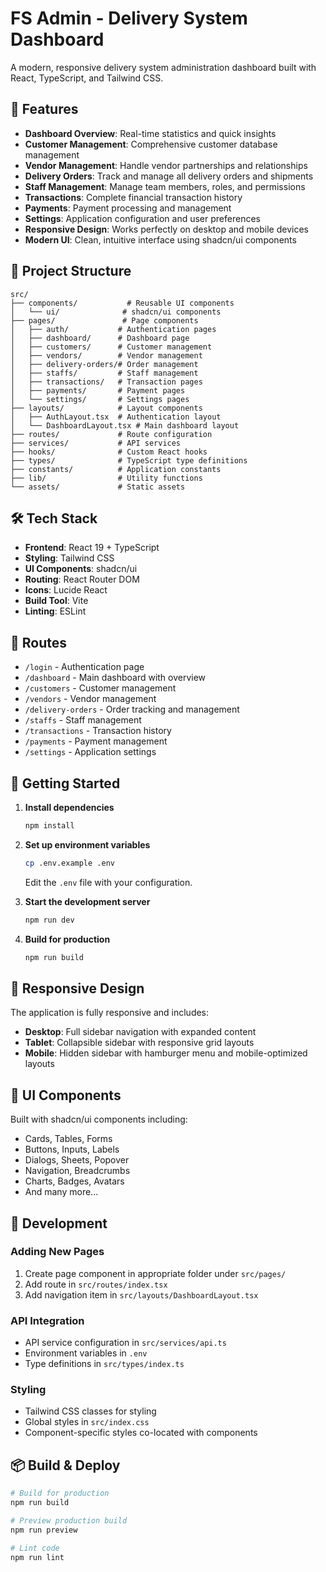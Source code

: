 # FS Admin - Delivery System Dashboard

A modern, responsive delivery system administration dashboard built with React, TypeScript, and Tailwind CSS.

## 🚀 Features

- **Dashboard Overview**: Real-time statistics and quick insights
- **Customer Management**: Comprehensive customer database management
- **Vendor Management**: Handle vendor partnerships and relationships
- **Delivery Orders**: Track and manage all delivery orders and shipments
- **Staff Management**: Manage team members, roles, and permissions
- **Transactions**: Complete financial transaction history
- **Payments**: Payment processing and management
- **Settings**: Application configuration and user preferences
- **Responsive Design**: Works perfectly on desktop and mobile devices
- **Modern UI**: Clean, intuitive interface using shadcn/ui components

## 📁 Project Structure

```
src/
├── components/           # Reusable UI components
│   └── ui/              # shadcn/ui components
├── pages/               # Page components
│   ├── auth/           # Authentication pages
│   ├── dashboard/      # Dashboard page
│   ├── customers/      # Customer management
│   ├── vendors/        # Vendor management
│   ├── delivery-orders/# Order management
│   ├── staffs/         # Staff management
│   ├── transactions/   # Transaction pages
│   ├── payments/       # Payment pages
│   └── settings/       # Settings pages
├── layouts/            # Layout components
│   ├── AuthLayout.tsx  # Authentication layout
│   └── DashboardLayout.tsx # Main dashboard layout
├── routes/             # Route configuration
├── services/           # API services
├── hooks/              # Custom React hooks
├── types/              # TypeScript type definitions
├── constants/          # Application constants
├── lib/                # Utility functions
└── assets/             # Static assets
```

## 🛠️ Tech Stack

- **Frontend**: React 19 + TypeScript
- **Styling**: Tailwind CSS
- **UI Components**: shadcn/ui
- **Routing**: React Router DOM
- **Icons**: Lucide React
- **Build Tool**: Vite
- **Linting**: ESLint

## 🎯 Routes

- `/login` - Authentication page
- `/dashboard` - Main dashboard with overview
- `/customers` - Customer management
- `/vendors` - Vendor management
- `/delivery-orders` - Order tracking and management
- `/staffs` - Staff management
- `/transactions` - Transaction history
- `/payments` - Payment management
- `/settings` - Application settings

## 🚧 Getting Started

1. **Install dependencies**
   ```bash
   npm install
   ```

2. **Set up environment variables**
   ```bash
   cp .env.example .env
   ```
   Edit the `.env` file with your configuration.

3. **Start the development server**
   ```bash
   npm run dev
   ```

4. **Build for production**
   ```bash
   npm run build
   ```

## 📱 Responsive Design

The application is fully responsive and includes:
- **Desktop**: Full sidebar navigation with expanded content
- **Tablet**: Collapsible sidebar with responsive grid layouts
- **Mobile**: Hidden sidebar with hamburger menu and mobile-optimized layouts

## 🎨 UI Components

Built with shadcn/ui components including:
- Cards, Tables, Forms
- Buttons, Inputs, Labels
- Dialogs, Sheets, Popover
- Navigation, Breadcrumbs
- Charts, Badges, Avatars
- And many more...

## 🔧 Development

### Adding New Pages

1. Create page component in appropriate folder under `src/pages/`
2. Add route in `src/routes/index.tsx`
3. Add navigation item in `src/layouts/DashboardLayout.tsx`

### API Integration

- API service configuration in `src/services/api.ts`
- Environment variables in `.env`
- Type definitions in `src/types/index.ts`

### Styling

- Tailwind CSS classes for styling
- Global styles in `src/index.css`
- Component-specific styles co-located with components

## 📦 Build & Deploy

```bash
# Build for production
npm run build

# Preview production build
npm run preview

# Lint code
npm run lint
```
